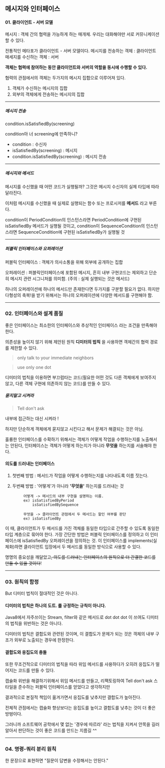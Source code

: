 ## 메시지와 인터페이스

#### 01. 클라이언트 - 서버 모델
메시지 : 객체 간의 협력을 가능하게 하는 매개체. 우리는 대화해야만 서로 커뮤니케이션 할 수 있다.

전통적인 메타포가 클라이언트 - 서버 모델이다.
메시지를 전송하는 객체 : 클라이언트
매세지를 수신하는 객체 : 서버

**객체는 협력에 참여하는 동안 클라이언트와 서버의 역할을 동시에 수행할 수 있다.**

협력의 관점에서의 객체는 두가지의 메시지 집합으로 이루어져 있다.
1. 객체가 수신하는 메시지의 집합
2. 외부의 객체에게 전송하는 메시지의 집합

---

##### 메시지 전송

condition.isSatisfiedBy(screening)

condition아 너 screening에 만족하니?

* condition : 수신자
* isSatisfiedBy(screening) : 메시지
* condition.isSatisfiedBy(screening) : 메시지 전송

---

##### 메시지와 메서드

메시지를 수신했을 때 어떤 코드가 실행될까?
그것은 메시지 수신자의 실제 타입에 따라 달라진다.

이처럼 메시지를 수신했을 때 실제로 실행되는 함수 또는 프로시저를 **메서드** 라고 부른다.

condition이 PeriodCondition의 인스턴스라면 PeriodCondition에 구현된 isSatisfiedBy 메서드가 실행될 것이고, condition이 SequenceCondition의 인스턴스라면 SequenceCondition에 구현된 isSatisfiedBy가 실행될 것

---

##### 퍼블릭 인터페이스와 오퍼레이션

퍼블릭 인터페이스 : 객체가 의사소통을 위해 외부에 공개하는 집합

오퍼레이션 : 퍼블릭인터페이스에 포함된 메시지, 흔히 내부 구현코드는 제외하고 단순히 메시지 관련 시그니처를 의미함. (주의 : 실제 실행되는 것은 메서드)


하나의 오퍼레이션에 하나의 메서드만 존재한다면 두가지를 구분할 필요가 없다.
하지만 다형성의 축복!을 받기 위해서는 하나의 오퍼레이션에 다양한 메서드를 구현해야 함.

---

### 02. 인터페이스와 설계 품질

좋은 인터페이스는 최소한의 인터페이스와 추상적인 인터페이스 라는 조건을 만족해야한다.

의존성을 높이지 않기 위해 제안된 원칙 **디미터의 법칙** 을 사용하면 객체간의 협력 경로를 제한할 수 있다.

> only talk to your immediate neighbors

> use only one dot

디미터의 법칙을 이용하면 부끄럼타는 코드(필요한 어떤 것도 다른 객체에게 보여주지 않고, 다른 객체 구현에 의존하지 않는 코드)를 만들 수 있다.

##### 묻지말고 시켜라

> Tell don't ask

내부에 접근하는 대신 시켜라 !

하지만 단순하게 객체에게 묻지않고 시킨다고 해서 문제가 해결되는 것은 아님.

훌륭한 인터페이스를 수확하기 위해서는 객체가 어떻게 작업을 수행하는지를 노출해서는 안된다, 인터페이스는 객체가 어떻게 하는지가 아니라 **무엇을** 하는지를 서술해야 한다.


#### 의도를 드러내는 인터페이스

1) 첫번째 방법 : 메서드가 작업을 어떻게 수행하는지를 나타내도록 이름 짓는다.

2) 두번째 방법 : '어떻게'가 아니라 **'무엇을'** 하는지를 드러내는 것

            어떻게 -> 메서드의 내부 구현을 설명하는 이름.
            ex) isSatisfiedByPeriod
                isSatisfiedBySequence

            무엇을 -> 클라이언트 관점에서 두 메서드는 할인 여부를 판단
            ex) isSatisfiedBy


이 때, 클라이언트가 두 메서드를 가진 객체를 동일한 타입으로 간주할 수 있도록 동일한 타입 계층으로 묶어야 한다. 가장 간단한 방법은 퍼블릭 인터페이스를 정의하고 이 인터페이스에 isSatisfiedBy 오퍼레이션을 정의하는 것. 이 인터페이스를 implements(실체화)하면 클라이언트 입장에서 두 메서드를 동일한 방식으로 사용할 수 있다.


명명의 중요성을 깨달았고~~, 의도를 드러내는 인터페이스의 원칙으로 더 간결한 코드를 만들 수 있을 것이다~~!

---

### 03. 원칙의 함정

But 디미터 법칙이 절대적인 것은 아니다.

#### 디미터의 법칙은 하나의 도트. 를 규정하는 규칙이 아니다.

Java8에서 자주쓰이는 Stream, filter와 같은 메서드로 dot dot dot 이 쓰여도 디미터의 법칙을 위반하는 것은 아니다.

디미터의 법칙은 결합도와 관련된 것이며, 이 결합도가 문제가 되는 것은 객체의 내부 구조가 외부로 노출되는 경우에 한정한다.

#### 결합도와 응집도의 충돌

또한 무조건적으로 디미터의 법칙을 따라 위임 메서드를 사용하다가 오히려 응집도가 떨어지는 코드를 만들 수 있다.

캡슐화 위반을 해결하기위해서 위임 메서드를 만들고, 리팩토링하여 Tell don't ask 스타일을 준수하는 퍼블릭 인터페이스를 얻었다고 생각하지만

결과적으로 본질적 책임이 옮겨가면서 응집도를 낮추지만 결합도가 높아진다.

전체적 관점에서는 캡슐화 향상보다는 응집도를 높이고 결합도를 낮추는 것이 더 좋은 방벙이다.

그러니까 소프트웨어 공학에서 몇 없는 '경우에 따르라' 라는 법칙을 지켜서 안목을 길러 알아서 판단하는 것이 좋은 코드를 만드는 지름길 ^^

---

### 04. 명령-쿼리 분리 원칙

한 문장으로 표현하면 "질문이 답변을 수정해서는 안된다."
